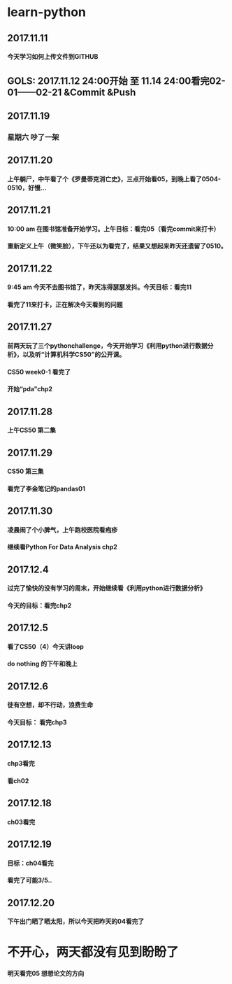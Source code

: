 # learn-python

## 2017.11.11 
#### 今天学习如何上传文件到GITHUB

## GOLS: 2017.11.12 24:00开始 至 11.14 24:00看完02-01——02-21 &Commit &Push

## 2017.11.19 
### 星期六 吵了一架

## 2017.11.20 
#### 上午躺尸，中午看了个《罗曼蒂克消亡史》，三点开始看05，到晚上看了0504-0510，好慢...

## 2017.11.21  
#### 10:00 am 在图书馆准备开始学习。上午目标：看完05（看完commit来打卡）
#### 重新定义上午（微笑脸），下午还以为看完了，结果又想起来昨天还遗留了0510。

## 2017.11.22  
#### 9:45 am 今天不去图书馆了，昨天冻得瑟瑟发抖。今天目标：看完11
#### 看完了11来打卡，正在解决今天看到的问题

## 2017.11.27 
#### 前两天玩了三个pythonchallenge，今天开始学习《利用python进行数据分析》，以及听“计算机科学CS50”的公开课。
#### CS50 week0-1 看完了
#### 开始“pda"chp2

## 2017.11.28  
####  上午CS50 第二集

## 2017.11.29
#### CS50 第三集
#### 看完了李金笔记的pandas01

## 2017.11.30
#### 凌晨闹了个小脾气，上午跑校医院看疱疹
#### 继续看Python For Data Analysis chp2

## 2017.12.4
#### 过完了愉快的没有学习的周末，开始继续看《利用python进行数据分析》
#### 今天的目标：看完chp2

## 2017.12.5
#### 看了CS50（4）今天讲loop
#### do nothing 的下午和晚上

## 2017.12.6
####  徒有空想，却不行动，浪费生命
####  今天目标： 看完chp3

## 2017.12.13
#### chp3看完
#### 看ch02

## 2017.12.18
#### ch03看完

## 2017.12.19
#### 目标：ch04看完
#### 看完了可能3/5..

## 2017.12.20
#### 下午出门晒了晒太阳，所以今天把昨天的04看完了

# 不开心，两天都没有见到盼盼了
#### 明天看完05 想想论文的方向